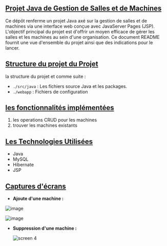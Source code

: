 ## <u>**Projet Java de Gestion de Salles et de Machines**</u>
Ce dépôt renferme un projet Java axé sur la gestion de salles et de machines via une interface web conçue avec JavaServer Pages (JSP). L'objectif principal du projet est d'offrir un moyen efficace de gérer les salles et les machines au sein d'une organisation. Ce document README fournit une vue d'ensemble du projet ainsi que des indications pour le lancer.
## <u>**Structure du projet du Projet**</u>
la structure du projet et comme suite :

+ `./src/java`  : Les fichiers source Java et les packages.
+ `./webapp`  :  Fichiers de configuration

  
## <u>**les fonctionnalités implémentées**</u>
1. les operations CRUD pour les machines
3. trouver les machines existants

  
## <u>**Les Technologies Utilisées**</u>
+ Java 
+ MySQL
+ Hibernate
+ JSP

  
## <u>**Captures d'écrans**</u>
- **Ajoute d'une machine :**

![image](https://github.com/ayouboifikEnsaj/Tp_JSP/assets/107751911/41e4fb6c-ad04-4916-8680-1a00eb996e8d)



![image](https://github.com/ayouboifikEnsaj/Tp_JSP/assets/107751911/6dc2fe44-123a-4557-944f-5964612a51dd)



- **Suppression d'une machine :**


  ![screen 4](https://github.com/ayouboifikEnsaj/Tp_Servelet/assets/107751911/07059810-15c8-435c-913c-f3eb65e09cb9)



  

